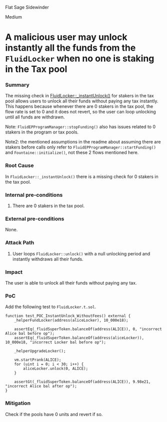 Flat Sage Sidewinder

Medium

# A malicious user may unlock instantly all the funds from the `FluidLocker` when no one is staking in the Tax pool

### Summary

The missing check in [FluidLocker::_instantUnlock()](https://github.com/sherlock-audit/2024-11-superfluid-locking-contract/blob/main/fluid/packages/contracts/src/FluidLocker.sol#L336) for stakers in the tax pool allows users to unlock all their funds without paying any tax instantly. This happens because whenever there are 0 stakers in the tax pool, the flow rate is set to 0 and it does not revert, so the user can loop unlocking until all funds are withdrawn.

Note: `FluidEPProgramManager::stopFunding()` also has issues related to 0 stakers in the program or tax pools.

Note2: the mentioned assumptions in the readme about assuming there are stakers before calls only refer to `FluidEPProgramManager::startFunding()` and `Fountaine::initialize()`, not these 2 flows mentioned here.

### Root Cause

In `FluidLocker::_instantUnlock()` there is a missing check for 0 stakers in the tax pool.

### Internal pre-conditions

1. There are 0 stakers in the tax pool.

### External pre-conditions

None.

### Attack Path

1. User loops `FluidLocker::unlock()` with a null unlocking period and instantly withdraws all their funds.

### Impact

The user is able to unlock all their funds without paying any tax.

### PoC

Add the following test to `FluidLocker.t.sol`.
```solidity
function test_POC_InstantUnlock_WithoutFees() external {
    _helperFundLocker(address(aliceLocker), 10_000e18);

    assertEq(_fluidSuperToken.balanceOf(address(ALICE)), 0, "incorrect Alice bal before op");
    assertEq(_fluidSuperToken.balanceOf(address(aliceLocker)), 10_000e18, "incorrect Locker bal before op");

    _helperUpgradeLocker();

    vm.startPrank(ALICE);
    for (uint i = 0; i < 30; i++) {
        aliceLocker.unlock(0, ALICE);
    }

    assertGt(_fluidSuperToken.balanceOf(address(ALICE)), 9.98e21, "incorrect Alice bal after op");
}
```

### Mitigation

Check if the pools have 0 units and revert if so.